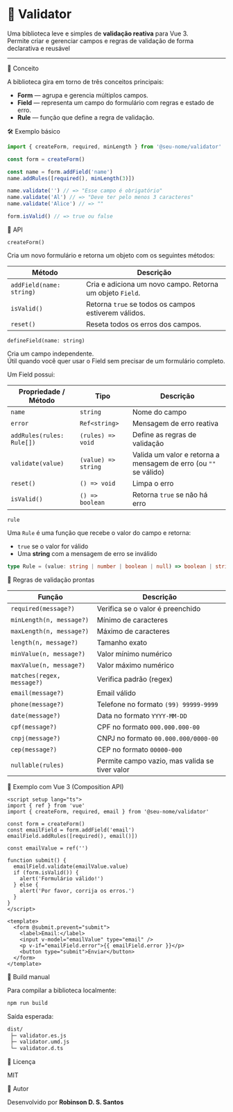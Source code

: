 # 🧩 Validator

Uma biblioteca leve e simples de **validação reativa** para Vue 3.  
Permite criar e gerenciar campos e regras de validação de forma declarativa e reusável

---

🧠 Conceito

A biblioteca gira em torno de três conceitos principais:
* **Form** — agrupa e gerencia múltiplos campos.
* **Field** — representa um campo do formulário com regras e estado de erro.
* **Rule** — função que define a regra de validação.

🛠️ Exemplo básico

```ts
import { createForm, required, minLength } from '@seu-nome/validator'

const form = createForm()

const name = form.addField('name')
name.addRules([required(), minLength(3)])

name.validate('') // => "Esse campo é obrigatório"
name.validate('Al') // => "Deve ter pelo menos 3 caracteres"
name.validate('Alice') // => ""

form.isValid() // => true ou false
```

🧩 API

`createForm()`

Cria um novo formulário e retorna um objeto com os seguintes métodos:

| Método                   | Descrição                                                 |
| ------------------------ | --------------------------------------------------------- |
| `addField(name: string)` | Cria e adiciona um novo campo. Retorna um objeto `Field`. |
| `isValid()`              | Retorna `true` se todos os campos estiverem válidos.      |
| `reset()`                | Reseta todos os erros dos campos.                         |


`defineField(name: string)`

Cria um campo independente.  
Útil quando você quer usar o Field sem precisar de um formulário completo.

Um Field possui:

| Propriedade / Método      | Tipo                | Descrição                                                        |
| ------------------------- | ------------------- | ---------------------------------------------------------------- |
| `name`                    | `string`            | Nome do campo                                                    |
| `error`                   | `Ref<string>`       | Mensagem de erro reativa                                         |
| `addRules(rules: Rule[])` | `(rules) => void`   | Define as regras de validação                                    |
| `validate(value)`         | `(value) => string` | Valida um valor e retorna a mensagem de erro (ou `""` se válido) |
| `reset()`                 | `() => void`        | Limpa o erro                                                     |
| `isValid()`               | `() => boolean`     | Retorna `true` se não há erro                                    |
  
`rule`  

Uma `Rule` é uma função que recebe o valor do campo e retorna:

* `true` se o valor for válido
* Uma **string** com a mensagem de erro se inválido

```ts
type Rule = (value: string | number | boolean | null) => boolean | string
```

📏 Regras de validação prontas

| Função                     | Descrição                                      |
| -------------------------- | ---------------------------------------------- |
| `required(message?)`       | Verifica se o valor é preenchido               |
| `minLength(n, message?)`   | Mínimo de caracteres                           |
| `maxLength(n, message?)`   | Máximo de caracteres                           |
| `length(n, message?)`      | Tamanho exato                                  |
| `minValue(n, message?)`    | Valor mínimo numérico                          |
| `maxValue(n, message?)`    | Valor máximo numérico                          |
| `matches(regex, message?)` | Verifica padrão (regex)                        |
| `email(message?)`          | Email válido                                   |
| `phone(message?)`          | Telefone no formato `(99) 99999-9999`          |
| `date(message?)`           | Data no formato `YYYY-MM-DD`                   |
| `cpf(message?)`            | CPF no formato `000.000.000-00`                |
| `cnpj(message?)`           | CNPJ no formato `00.000.000/0000-00`           |
| `cep(message?)`            | CEP no formato `00000-000`                     |
| `nullable(rules)`          | Permite campo vazio, mas valida se tiver valor |

🧮 Exemplo com Vue 3 (Composition API)

```vue
<script setup lang="ts">
import { ref } from 'vue'
import { createForm, required, email } from '@seu-nome/validator'

const form = createForm()
const emailField = form.addField('email')
emailField.addRules([required(), email()])

const emailValue = ref('')

function submit() {
  emailField.validate(emailValue.value)
  if (form.isValid()) {
    alert('Formulário válido!')
  } else {
    alert('Por favor, corrija os erros.')
  }
}
</script>

<template>
  <form @submit.prevent="submit">
    <label>Email:</label>
    <input v-model="emailValue" type="email" />
    <p v-if="emailField.error">{{ emailField.error }}</p>
    <button type="submit">Enviar</button>
  </form>
</template>
```

🧱 Build manual

Para compilar a biblioteca localmente:
```bash
npm run build
```

Saída esperada:

```bash
dist/
 ├─ validator.es.js
 ├─ validator.umd.js
 └─ validator.d.ts
```

🧾 Licença

MIT


💬 Autor

Desenvolvido por **Robinson D. S. Santos**
